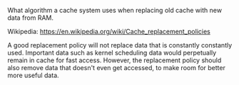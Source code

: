 
What algorithm a cache system uses when replacing old cache with new data from RAM.

Wikipedia: https://en.wikipedia.org/wiki/Cache_replacement_policies

A good replacement policy will not replace data that is constantly constantly used. Important data such as kernel scheduling data would perpetually remain in cache for fast access. 
However, the replacement policy should also remove data that doesn't even get accessed, to make room for better more useful data.